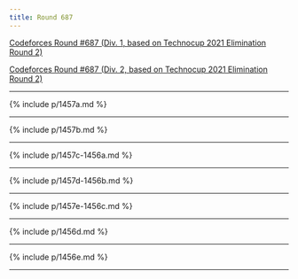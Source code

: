 ```yaml
---
title: Round 687
---
```


[Codeforces Round \#687 (Div. 1, based on Technocup 2021 Elimination Round 2)](https://codeforces.com/contest/1456)

[Codeforces Round \#687 (Div. 2, based on Technocup 2021 Elimination Round 2)](https://codeforces.com/contest/1457)

* * *
{% include p/1457a.md %}
* * *
{% include p/1457b.md %}
* * *
{% include p/1457c-1456a.md %}
* * *
{% include p/1457d-1456b.md %}
* * *
{% include p/1457e-1456c.md %}
* * *
{% include p/1456d.md %}
* * *
{% include p/1456e.md %}
* * *

<object data="notes/R687.pdf" width="1000" height="1000" type='application/pdf'/>
